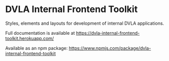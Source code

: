 # DVLA Internal Frontend Toolkit

Styles, elements and layouts for development of internal DVLA applications.

Full documentation is available at https://dvla-internal-frontend-toolkit.herokuapp.com/

Available as an npm package: https://www.npmjs.com/package/dvla-internal-frontend-toolkit
